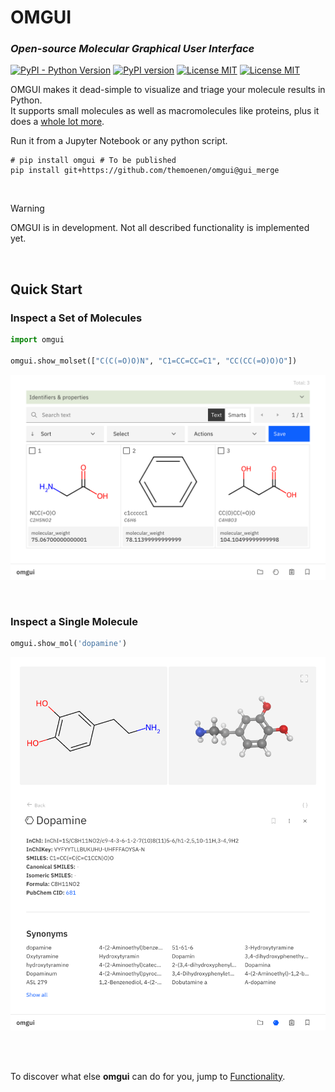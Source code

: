 # OMGUI

### _Open-source Molecular Graphical User Interface_

[![PyPI - Python Version](https://img.shields.io/pypi/pyversions/omgui)](https://pypi.org/project/omgui/)
[![PyPI version](https://img.shields.io/pypi/v/omgui)](https://pypi.org/project/omgui/)
[![License MIT](https://img.shields.io/github/license/acceleratedscience/openad-toolkit)](https://opensource.org/licenses/MIT)
[![License MIT](https://img.shields.io/pypi/frameworkversions/jupyterlab/omgui)](https://jupyter.org/)

OMGUI makes it dead-simple to visualize and triage your molecule results in Python.  
It supports small molecules as well as macromolecules like proteins, plus it does a [whole lot more](docs/functionality.md).

Run it from a Jupyter Notebook or any python script.

```shell
# pip install omgui # To be published
pip install git+https://github.com/themoenen/omgui@gui_merge
```

<br>

> [!WARNING]  
> OMGUI is in development. Not all described functionality is implemented yet.

<br>

## Quick Start

### Inspect a Set of Molecules

```python
import omgui

omgui.show_molset(["C(C(=O)O)N", "C1=CC=CC=C1", "CC(CC(=O)O)O"])
```

<kbd><img src="docs/assets/gui-molset.png" /></kbd>

<br>

### Inspect a Single Molecule

```python
omgui.show_mol('dopamine')
```

<kbd><img src="docs/assets/gui-molecule.png" /></kbd>

<br><br>

To discover what else **omgui** can do for you, jump to [Functionality](docs/functionality.md).

<!-- ```shell
yes | plotly_get_cxrome
``` -->

<!-- source ../agenv/bin/activate -->

<!-- python -m test -->
